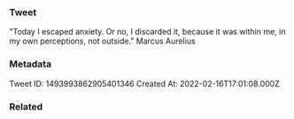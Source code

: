 ### Tweet
"Today I escaped anxiety. Or no, I discarded it, because it was within me, in my own perceptions, not outside." Marcus Aurelius

### Metadata
Tweet ID: 1493993862905401346
Created At: 2022-02-16T17:01:08.000Z

### Related

